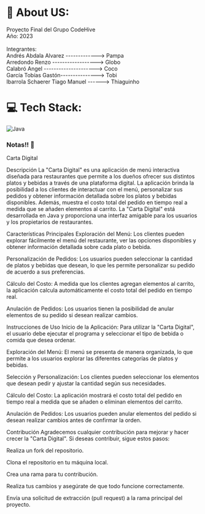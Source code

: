 # 💫 About US:
Proyecto Final del Grupo CodeHive<br>Año: 2023<br><br>Integrantes:<br>Andrés Abdala Alvarez -------------> Pampa<br>Arredondo Renzo ------------------> Globo<br>Calabró Angel ---------------------> Coco<br>García Tobías Gastón---------------> Tobi<br>Ibarrola Schaerer Tiago Manuel ------> Thiaguinho


# 💻 Tech Stack:
![Java](https://img.shields.io/badge/java-%23ED8B00.svg?style=for-the-badge&logo=openjdk&logoColor=white)

### Notas!! 📓

<!-- Proudly created with GPRM ( https://gprm.itsvg.in ) -->

Carta Digital


Descripción
La "Carta Digital" es una aplicación de menú interactiva diseñada para restaurantes que permite a los dueños ofrecer sus distintos platos y bebidas a través de una plataforma digital. La aplicación brinda la posibilidad a los clientes de interactuar con el menú, personalizar sus pedidos y obtener información detallada sobre los platos y bebidas disponibles. Además, muestra el costo total del pedido en tiempo real a medida que se añaden elementos al carrito. La "Carta Digital" está desarrollada en Java y proporciona una interfaz amigable para los usuarios y los propietarios de restaurantes.

Características Principales
Exploración del Menú: Los clientes pueden explorar fácilmente el menú del restaurante, ver las opciones disponibles y obtener información detallada sobre cada plato o bebida.

Personalización de Pedidos: Los usuarios pueden seleccionar la cantidad de platos y bebidas que desean, lo que les permite personalizar su pedido de acuerdo a sus preferencias.

Cálculo del Costo: A medida que los clientes agregan elementos al carrito, la aplicación calcula automáticamente el costo total del pedido en tiempo real.

Anulación de Pedidos: Los usuarios tienen la posibilidad de anular elementos de su pedido si desean realizar cambios.

Instrucciones de Uso
Inicio de la Aplicación: Para utilizar la "Carta Digital", el usuario debe ejecutar el programa y seleccionar el tipo de bebida o comida que desea ordenar.

Exploración del Menú: El menú se presenta de manera organizada, lo que permite a los usuarios explorar las diferentes categorías de platos y bebidas.

Selección y Personalización: Los clientes pueden seleccionar los elementos que desean pedir y ajustar la cantidad según sus necesidades.

Cálculo del Costo: La aplicación mostrará el costo total del pedido en tiempo real a medida que se añaden o eliminan elementos del carrito.

Anulación de Pedidos: Los usuarios pueden anular elementos del pedido si desean realizar cambios antes de confirmar la orden.

Contribución
Agradecemos cualquier contribución para mejorar y hacer crecer la "Carta Digital". Si deseas contribuir, sigue estos pasos:

Realiza un fork del repositorio.

Clona el repositorio en tu máquina local.

Crea una rama para tu contribución.

Realiza tus cambios y asegúrate de que todo funcione correctamente.

Envía una solicitud de extracción (pull request) a la rama principal del proyecto.
